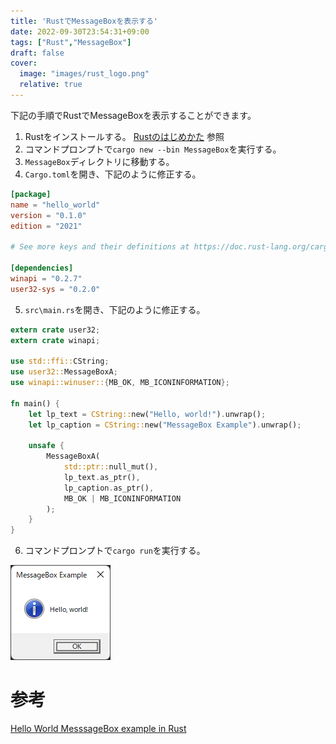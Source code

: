 ```yaml
---
title: 'RustでMessageBoxを表示する'
date: 2022-09-30T23:54:31+09:00
tags: ["Rust","MessageBox"]
draft: false
cover:
  image: "images/rust_logo.png"
  relative: true
---
```


下記の手順でRustでMessageBoxを表示することができます。

1. Rustをインストールする。 [Rustのはじめかた](https://kenji.blog/posts/rust%E3%81%AE%E3%81%AF%E3%81%98%E3%82%81%E3%81%8B%E3%81%9F/) 参照
2. コマンドプロンプトで`cargo new --bin MessageBox`を実行する。
3. `MessageBox`ディレクトリに移動する。
4. `Cargo.toml`を開き、下記のように修正する。

```toml
[package]
name = "hello_world"
version = "0.1.0"
edition = "2021"

# See more keys and their definitions at https://doc.rust-lang.org/cargo/reference/manifest.html

[dependencies]
winapi = "0.2.7"
user32-sys = "0.2.0"
```

5. `src\main.rs`を開き、下記のように修正する。
```main.rs
extern crate user32;
extern crate winapi;

use std::ffi::CString;
use user32::MessageBoxA;
use winapi::winuser::{MB_OK, MB_ICONINFORMATION};

fn main() {
    let lp_text = CString::new("Hello, world!").unwrap();
    let lp_caption = CString::new("MessageBox Example").unwrap();

    unsafe {
        MessageBoxA(
            std::ptr::null_mut(),
            lp_text.as_ptr(),
            lp_caption.as_ptr(),
            MB_OK | MB_ICONINFORMATION
        );
    }
}
```

6. コマンドプロンプトで`cargo run`を実行する。

![img.png](img.png)

# 参考
[Hello World MesssageBox example in Rust](https://wesleywiser.github.io/post/rust-windows-messagebox-hello-world/)